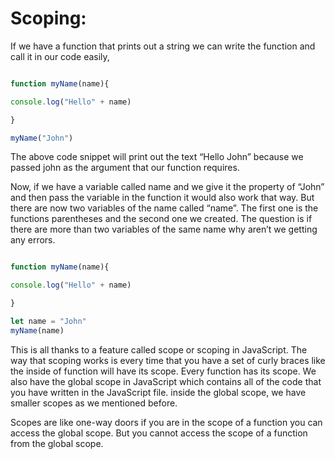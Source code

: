 # Scoping:
If we have a function that prints out a string we can write the function and call it in our code easily,

```jsx

function myName(name){

console.log("Hello" + name)

}

myName("John")

```

The above code snippet will print out the text “Hello John” because we passed john as the argument that our function requires.

Now, if we have a variable called name and we give it the property of “John” and then pass the variable in the function it would also work that way. But there are now two variables of the name called “name”. The first one is the functions parentheses and the second one we created. The question is if there are more than two variables of the same name why aren’t we getting any errors.

```jsx

function myName(name){

console.log("Hello" + name)

}

let name = "John"
myName(name)

```

This is all thanks to a feature called scope or scoping in JavaScript. The way that scoping works is every time that you have a set of curly braces like the inside of function will have its scope. Every function has its scope. We also have the global scope in JavaScript which contains all of the code that you have written in the JavaScript file. inside the global scope, we have smaller scopes as we mentioned before.

Scopes are like one-way doors if you are in the scope of a function you can access the global scope. But you cannot access the scope of a function from the global scope.